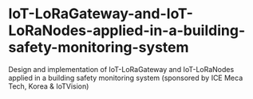 # IoT-LoRaGateway-and-IoT-LoRaNodes-applied-in-a-building-safety-monitoring-system
Design and implementation of IoT-LoRaGateway and IoT-LoRaNodes applied in a building safety monitoring system (sponsored by ICE Meca Tech, Korea &amp; IoTVision)
